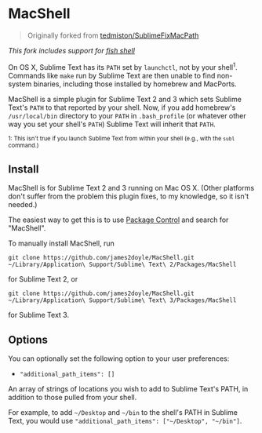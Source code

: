 MacShell
==============

> Originally forked from [tedmiston/SublimeFixMacPath](https://github.com/tedmiston/SublimeFixMacPath)

_This fork includes support for [fish shell](http://fishshell.com/)_

On OS X, Sublime Text has its `PATH` set by `launchctl`, not by your shell<sup>1</sup>. Commands like `make` run by Sublime Text are then unable to find non-system binaries, including those installed by homebrew and MacPorts.

MacShell is a simple plugin for Sublime Text 2 and 3 which sets Sublime Text's `PATH` to that reported by your shell. Now, if you add homebrew's `/usr/local/bin` directory to your `PATH` in `.bash_profile` (or whatever other way you set your shell's `PATH`) Sublime Text will inherit that `PATH`.

<sup>1: This isn't true if you launch Sublime Text from within your shell (e.g., with the `subl` command.)</sup>

Install
-------

MacShell is for Sublime Text 2 and 3 running on Mac OS X. (Other platforms don't suffer from the problem this plugin fixes, to my knowledge, so it isn't needed.)

The easiest way to get this is to use [Package Control](http://wbond.net/sublime_packages/package_control) and search for "MacShell".

To manually install MacShell, run

    git clone https://github.com/james2doyle/MacShell.git ~/Library/Application\ Support/Sublime\ Text\ 2/Packages/MacShell

for Sublime Text 2, or

    git clone https://github.com/james2doyle/MacShell.git ~/Library/Application\ Support/Sublime\ Text\ 3/Packages/MacShell

for Sublime Text 3.


Options
-----------

You can optionally set the following option to your user preferences:

* `"additional_path_items": []`

An array of strings of locations you wish to add to Sublime Text's PATH, in addition to those pulled from your shell.

For example, to add `~/Desktop` and `~/bin` to the shell's PATH in Sublime Text, you would use `"additional_path_items": ["~/Desktop", "~/bin"]`.
